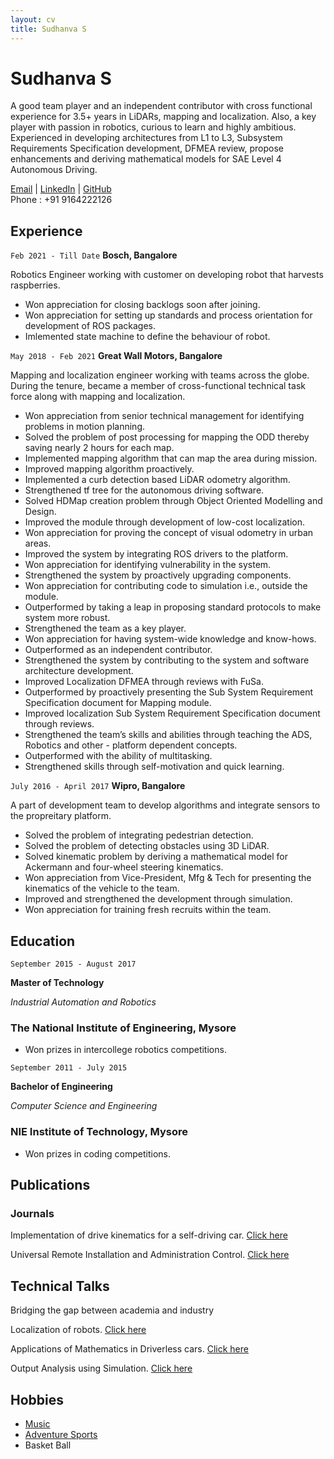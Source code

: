 ```yaml
---
layout: cv
title: Sudhanva S
---
```

# Sudhanva S
A good team player and an independent contributor with cross functional experience for 3.5+ years in LiDARs, mapping and localization. Also, a key player with passion in robotics, curious to learn and highly ambitious. Experienced in developing architectures from L1 to L3, Subsystem Requirements Specification development, DFMEA review, propose enhancements and deriving mathematical models for SAE Level 4 Autonomous Driving.

<div id="webaddress">
<a href="pioneer.sudhu@gmail.com">Email</a>
| <a href="linkedin.com/in/sudhanva-s">LinkedIn</a>
| <a href="https://github.com/RobotBramhana">GitHub</a>
</div>
Phone : +91 9164222126


## Experience

`Feb 2021 - Till Date`
__Bosch, Bangalore__

Robotics Engineer working with customer on developing robot that harvests raspberries.

- Won appreciation for closing backlogs soon after joining.
- Won appreciation for setting up standards and process orientation for development of ROS packages.
- Imlemented state machine to define the behaviour of robot.

`May 2018 - Feb 2021`
__Great Wall Motors, Bangalore__

Mapping and localization engineer working with teams across the globe. During the tenure, became a member of cross-functional technical task force along with mapping and localization.

- Won appreciation from senior technical management for identifying problems in motion planning.
- Solved the problem of post processing for mapping the ODD thereby saving nearly 2 hours for each map.
- Implemented mapping algorithm that can map the area during mission.
- Improved mapping algorithm proactively.
- Implemented a curb detection based LiDAR odometry algorithm.
- Strengthened tf tree for the autonomous driving software.
- Solved HDMap creation problem through Object Oriented Modelling and Design.
- Improved the module through development of low-cost localization.
- Won appreciation for proving the concept of visual odometry in urban areas.
- Improved the system by integrating ROS drivers to the platform.
- Won appreciation for identifying vulnerability in the system.
- Strengthened the system by proactively upgrading components.
- Won appreciation for contributing code to simulation i.e., outside the module.
- Outperformed by taking a leap in proposing standard protocols to make system more robust.
- Strengthened the team as a key player.
- Won appreciation for having system-wide knowledge and know-hows.
- Outperformed as an independent contributor.
- Strengthened the system by contributing to the system and software architecture development.
- Improved Localization DFMEA through reviews with FuSa.
- Outperformed by proactively presenting the Sub System Requirement Specification document for Mapping module.
- Improved localization Sub System Requirement Specification document through reviews.
- Strengthened the team’s skills and abilities through teaching the ADS, Robotics and other - platform dependent concepts.
- Outperformed with the ability of multitasking.
- Strengthened skills through self-motivation and quick learning.

`July 2016 - April 2017`
__Wipro, Bangalore__

A part of development team to develop algorithms and integrate sensors to the propreitary platform.

- Solved the problem of integrating pedestrian detection.
- Solved the problem of detecting obstacles using 3D LiDAR.
- Solved kinematic problem by deriving a mathematical model for Ackermann and four-wheel steering kinematics.
- Won appreciation from Vice-President, Mfg & Tech for presenting the kinematics of the vehicle to the team.
- Improved and strengthened the development through simulation.
- Won appreciation for training fresh recruits within the team.

## Education

`September 2015 - August 2017`

__Master of Technology__

*Industrial Automation and Robotics*

### The National Institute of Engineering, Mysore

- Won prizes in intercollege robotics competitions.

`September 2011 - July 2015`

__Bachelor of Engineering__

*Computer Science and Engineering*

### NIE Institute of Technology, Mysore

- Won prizes in coding competitions.

## Publications

### Journals

Implementation of drive kinematics for a self-driving car. [Click here](https://www.ijedr.org/papers/IJEDR1702226.pdf)

Universal Remote Installation and Administration Control. [Click here](https://www.ijedr.org/papers/IJEDR1502075.pdf)

## Technical Talks

Bridging the gap between academia and industry

Localization of robots.
[Click here](https://docs.google.com/presentation/d/1V7Kufjrz9ZJzqeLq5gzJeN-h3PhdSX7V/edit?usp=sharing&ouid=115273562506614151545&rtpof=true&sd=true)

Applications of Mathematics in Driverless cars.
[Click here](https://docs.google.com/presentation/d/1x2eDSO00uj6eFwgk8m77L3ni-iFjqWzp/edit?usp=sharing&ouid=115273562506614151545&rtpof=true&sd=true)

Output Analysis using Simulation.
[Click here](https://docs.google.com/presentation/d/1j_KbqT0loiK1vpW6alDC0EKV1_WBTgKx/edit?usp=sharing&ouid=115273562506614151545&rtpof=true&sd=true)

## Hobbies

- [Music](https://robotbramhana.github.io/arduino_music/)
- [Adventure Sports](https://www.youtube.com/watch?v=3YHYF_SEMPs)
- Basket Ball